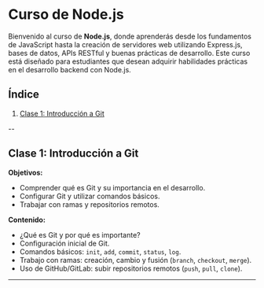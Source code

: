 #  Curso de Node.js

Bienvenido al curso de **Node.js**, donde aprenderás desde los fundamentos de JavaScript hasta la creación de servidores web utilizando Express.js, bases de datos, APIs RESTful y buenas prácticas de desarrollo. Este curso está diseñado para estudiantes que desean adquirir habilidades prácticas en el desarrollo backend con Node.js.

## Índice
1.  [Clase 1: Introducción a Git](#clase-1-introducción-a-git)

--

## Clase 1: Introducción a Git

**Objetivos:**

* Comprender qué es Git y su importancia en el desarrollo.
* Configurar Git y utilizar comandos básicos.
* Trabajar con ramas y repositorios remotos.

**Contenido:**

* ¿Qué es Git y por qué es importante?
* Configuración inicial de Git.
* Comandos básicos: `init`, `add`, `commit`, `status`, `log`.
* Trabajo con ramas: creación, cambio y fusión (`branch`, `checkout`, `merge`).
* Uso de GitHub/GitLab: subir repositorios remotos (`push`, `pull`, `clone`).

---